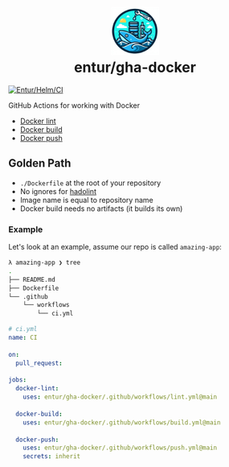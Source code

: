 <h1 align="center">
      <img src="logo.png" width="96px" height="96px" />
      <br>entur/gha-docker<br>
</h1>

[![Entur/Helm/CI](https://github.com/entur/gha-docker/actions/workflows/ci.yml/badge.svg?event=pull_request)](https://github.com/entur/gha-docker/actions/workflows/ci.yml)

GitHub Actions for working with Docker

- [Docker lint](../README-lint.md)
- [Docker build](../README-build.md)
- [Docker push](../README-push.md)

## Golden Path

- `./Dockerfile` at the root of your repository
- No ignores for [hadolint](https://hadolint.github.io/hadolint/)
- Image name is equal to repository name
- Docker build needs no artifacts (it builds its own)

### Example

Let's look at an example, assume our repo is called `amazing-app`:

```sh
λ amazing-app ❯ tree
.
├── README.md
├── Dockerfile
└── .github
    └── workflows
        └── ci.yml
```

```yaml
# ci.yml
name: CI

on:
  pull_request:

jobs:
  docker-lint:
    uses: entur/gha-docker/.github/workflows/lint.yml@main

  docker-build:
    uses: entur/gha-docker/.github/workflows/build.yml@main

  docker-push:
    uses: entur/gha-docker/.github/workflows/push.yml@main
    secrets: inherit
```

